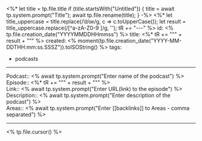 
<%* let title = tp.file.title
  if (title.startsWith("Untitled")) {
    title = await tp.system.prompt("Title");
    await tp.file.rename(title);
  } 
-%>
<%*
  let title_uppercase = title.replace(/\b\w/g, c => c.toUpperCase());
  let result = title_uppercase.replace(/[^a-zA-Z0-9 ]/g, '');
  tR += "---"
%>
id: <% tp.file.creation_date("YYYYMMDDHHmmss") %>
title:  <%* tR += "\"" + result + "\"" %>
created: <% moment(tp.file.creation_date("YYYY-MM-DDTHH:mm:ss.SSSZ")).toISOString() %>
tags:
  - podcasts
---

Podcast:: <% await tp.system.prompt("Enter name of the podcast") %>  
Episode:: <%* tR += "\"" + result + "\"" %>  
Link:: <% await tp.system.prompt("Enter URL(link) to the episode") %>  
Description:: <% await tp.system.prompt("Enter description of the podcast") %>  
Areas:: <% await tp.system.prompt("Enter [[backlinks]] to Areas - comma separated") %>  

---

<% tp.file.cursor() %>